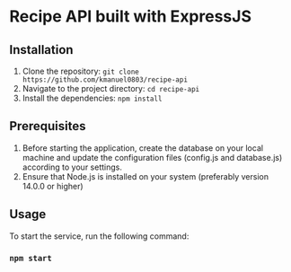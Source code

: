 # Recipe API built with ExpressJS

## Installation
1. Clone the repository: `git clone https://github.com/kmanuel0803/recipe-api`
2. Navigate to the project directory: `cd recipe-api`
3. Install the dependencies: `npm install`

## Prerequisites
1. Before starting the application, create the database on your local machine and update the configuration files (config.js and database.js) according to your settings.
2. Ensure that Node.js is installed on your system (preferably version 14.0.0 or higher) 

## Usage
To start the service, run the following command:
### `npm start`
